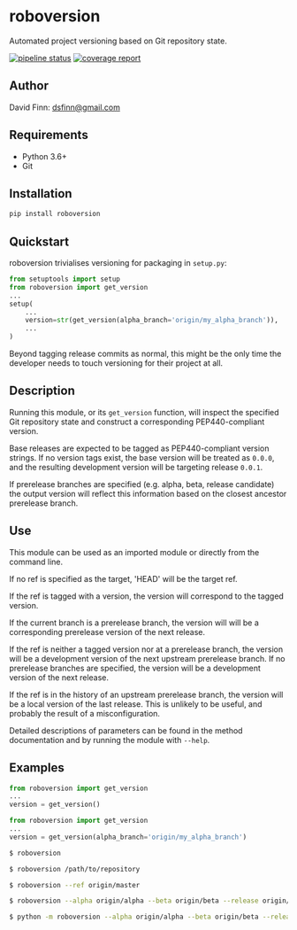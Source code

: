 # roboversion

Automated project versioning based on Git repository state.

[![pipeline status](https://gitlab.com/dsfinn/roboversion/badges/master/pipeline.svg)](https://gitlab.com/dsfinn/roboversion/commits/master)
[![coverage report](https://gitlab.com/dsfinn/roboversion/badges/master/coverage.svg)](https://gitlab.com/dsfinn/roboversion/commits/master)

## Author

David Finn: dsfinn@gmail.com

## Requirements

* Python 3.6+
* Git

## Installation

```sh
pip install roboversion
```

## Quickstart

roboversion trivialises versioning for packaging in `setup.py`:

```python
from setuptools import setup
from roboversion import get_version
...
setup(
	...
	version=str(get_version(alpha_branch='origin/my_alpha_branch')),
	...
)
```

Beyond tagging release commits as normal, this might be the only time the
developer needs to touch versioning for their project at all.

## Description

Running this module, or its `get_version` function, will inspect the specified
Git repository state and construct a corresponding PEP440-compliant version.

Base releases are expected to be tagged as PEP440-compliant version strings.
If no version tags exist, the base version will be treated as `0.0.0`, and the
resulting development version will be targeting release `0.0.1`.

If prerelease branches are specified (e.g. alpha, beta, release candidate)
the output version will reflect this information based on the closest ancestor
prerelease branch.

## Use

This module can be used as an imported module or directly from the command
line.

If no ref is specified as the target, 'HEAD' will be the target ref.

If the ref is tagged with a version, the version will correspond to
the tagged version.

If the current branch is a prerelease branch, the version will
will be a corresponding prerelease version of the next release.

If the ref is neither a tagged version nor at a prerelease branch,
the version will be a development version of the next upstream
prerelease branch. If no prerelease branches are specified, the version
will be a development version of the next release.

If the ref is in the history of an upstream prerelease branch, the
version will be a local version of the last release. This is unlikely to be
useful, and probably the result of a misconfiguration.

Detailed descriptions of parameters can be found in the method documentation
and by running the module with `--help`.

## Examples

```python
from roboversion import get_version
...
version = get_version()
```

```python
from roboversion import get_version
...
version = get_version(alpha_branch='origin/my_alpha_branch')
```

```bash
$ roboversion
```

```bash
$ roboversion /path/to/repository
```

```bash
$ roboversion --ref origin/master
```

```bash
$ roboversion --alpha origin/alpha --beta origin/beta --release origin/release --no-auto-local --ref HEAD
```

```bash
$ python -m roboversion --alpha origin/alpha --beta origin/beta --release origin/release --no-auto-local --ref HEAD
```
